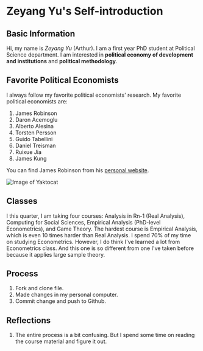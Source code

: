 # Zeyang Yu's Self-introduction

## Basic Information
Hi, my name is *Zeyang Yu* (Arthur). I am a first year PhD student at Political Science department. I am interested in **political economy of development and institutions** and **political methodology**.

## Favorite Political Economists
I always follow my favorite political economists' research. My favorite political economists are:
1. James Robinson
1. Daron Acemoglu
1. Alberto Alesina
1. Torsten Persson
1. Guido Tabellini
1. Daniel Treisman
1. Ruixue Jia
1. James Kung

You can find James Robinson from his [personal website](http://scholar-harris.uchicago.edu/jamesrobinson/biocv).

![Image of Yaktocat](https://octodex.github.com/images/yaktocat.png)

## Classes
I this quarter, I am taking four courses: Analysis in Rn-1 (Real Analysis), Computing for Social Sciences, Empirical Analysis (PhD-level Econometrics), and Game Theory. The hardest course is Empirical Analysis, which is even 10 times harder than Real Analysis. I spend 70% of my time on studying Econometrics. However, I do think I've learned a lot from Econometrics class. And this one is so different from one I've taken before because it applies large sample theory.

## Process
1. Fork and clone file.
1. Made changes in my personal computer.
1. Commit change and push to Github.

## Reflections
1. The entire process is a bit confusing. But I spend some time on reading the course material and figure it out.